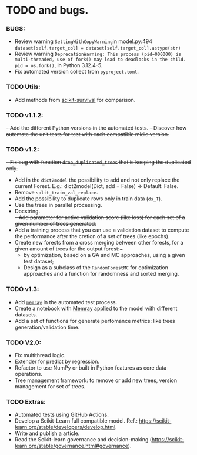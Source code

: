 # TODO and bugs.

### BUGS:
- Review warning `SettingWithCopyWarning`in model.py:494 `dataset[self.target_col] = dataset[self.target_col].astype(str)`
- Review warning `DeprecationWarning: This process (pid=000000) is multi-threaded, use of fork() may lead to deadlocks in the child. pid = os.fork()`, in Python 3.12.4-5.
- Fix automated version collect from `pyproject.toml`.

### TODO Utils:

- Add methods from [scikit-survival](https://scikit-survival.readthedocs.io/en/stable/user_guide/random-survival-forest.html) for comparison.

### TODO v1.1.2:

~~- Add the different Python versions in the automated tests.~~
~~- Discover how automate the unit tests for test with each compatible midle version.~~

### TODO v1.2:

~~- Fix bug with function `drop_duplicated_trees` that is keeping the duplicated only.~~
- Add in the `dict2model` the possibility to add and not only replace the current Forest. E.g.: dict2model(Dict, add = False) -> Default: False.
- Remove `split_train_val_replace`.
- Add the possibility to duplicate rows only in train data (`ds_T`).
- Use the trees in parallel processing.
- Docstring.  
~~- Add parameter for active validation score (like loss) for each set of a given number of trees generated.~~
- Add a training process that you can use a validation dataset to compute the performance after the cretion of a set of trees (like epochs).
- Create new forests from a cross merging between other forests, for a given amount of trees for the output forest:~
    - by optimization, based on a GA and MC approaches, using a given test dataset;
    - Design as a subclass of the `RandomForestMC` for optimization approaches and a function for randomness and sorted merging.

### TODO v1.3:
- Add [`memray`](https://github.com/bloomberg/memray) in the automated test process.
- Create a notebook with [Memray](https://github.com/bloomberg/memray) applied to the model with different datasets.
- Add a set of functions for generate perfomance metrics: like trees generation/validation time.

### TODO V2.0:
- Fix multithread logic.
- Extender for predict by regression.
- Refactor to use NumPy or built in Python features as core data operations.
- Tree management framework: to remove or add new trees, version management for set of trees.

### TODO Extras:
- Automated tests using GitHub Actions.
- Develop a Scikit-Learn full compatible model. Ref.: <https://scikit-learn.org/stable/developers/develop.html>.
- Write and publish a article.
- Read the Scikit-learn governance and decision-making (https://scikit-learn.org/stable/governance.html#governance).
